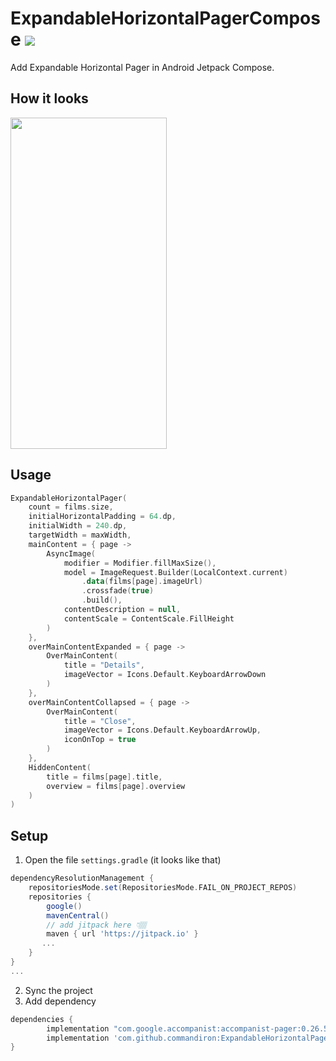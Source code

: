 # ExpandableHorizontalPagerCompose  [![](https://jitpack.io/v/commandiron/ExpandableHorizontalPagerCompose.svg)](https://jitpack.io/#commandiron/ExpandableHorizontalPagerCompose)

Add Expandable Horizontal Pager in Android Jetpack Compose.

## How it looks

<img src="art/expandable_horizontal_pager.gif" width="250" height="530">

## Usage

```kotlin
ExpandableHorizontalPager(
    count = films.size,
    initialHorizontalPadding = 64.dp,
    initialWidth = 240.dp,
    targetWidth = maxWidth,
    mainContent = { page ->
        AsyncImage(
            modifier = Modifier.fillMaxSize(),
            model = ImageRequest.Builder(LocalContext.current)
                .data(films[page].imageUrl)
                .crossfade(true)
                .build(),
            contentDescription = null,
            contentScale = ContentScale.FillHeight
        )
    },
    overMainContentExpanded = { page ->
        OverMainContent(
            title = "Details",
            imageVector = Icons.Default.KeyboardArrowDown
        )
    },
    overMainContentCollapsed = { page ->
        OverMainContent(
            title = "Close",
            imageVector = Icons.Default.KeyboardArrowUp,
            iconOnTop = true
        )
    },
    HiddenContent(
        title = films[page].title,
        overview = films[page].overview
    )
)
```


## Setup
1. Open the file `settings.gradle` (it looks like that)
```groovy
dependencyResolutionManagement {
    repositoriesMode.set(RepositoriesMode.FAIL_ON_PROJECT_REPOS)
    repositories {
        google()
        mavenCentral()
        // add jitpack here 👇🏽
        maven { url 'https://jitpack.io' }
       ...
    }
} 
...
```
2. Sync the project
3. Add dependency
```groovy
dependencies {
        implementation "com.google.accompanist:accompanist-pager:0.26.5-rc"
        implementation 'com.github.commandiron:ExpandableHorizontalPagerCompose:1.0.3'
}
```
